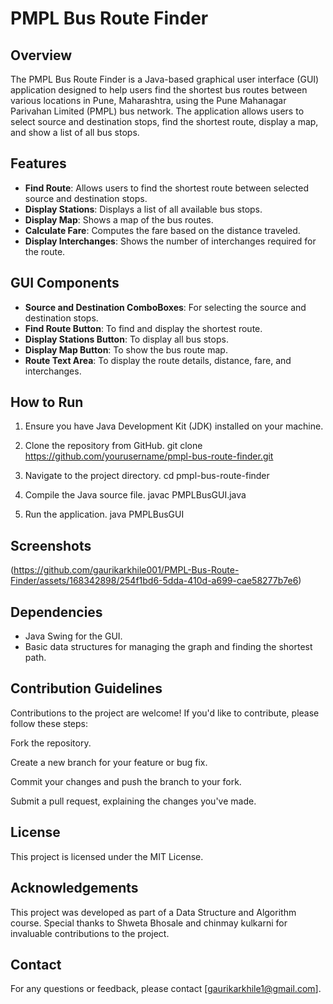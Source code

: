
# PMPL Bus Route Finder

## Overview

The PMPL Bus Route Finder is a Java-based graphical user interface (GUI) application designed to help users find the shortest bus routes between various locations in Pune, Maharashtra, using the Pune Mahanagar Parivahan Limited (PMPL) bus network. The application allows users to select source and destination stops, find the shortest route, display a map, and show a list of all bus stops.

## Features

- **Find Route**: Allows users to find the shortest route between selected source and destination stops.
- **Display Stations**: Displays a list of all available bus stops.
- **Display Map**: Shows a map of the bus routes.
- **Calculate Fare**: Computes the fare based on the distance traveled.
- **Display Interchanges**: Shows the number of interchanges required for the route.

## GUI Components

- **Source and Destination ComboBoxes**: For selecting the source and destination stops.
- **Find Route Button**: To find and display the shortest route.
- **Display Stations Button**: To display all bus stops.
- **Display Map Button**: To show the bus route map.
- **Route Text Area**: To display the route details, distance, fare, and interchanges.

## How to Run

1. Ensure you have Java Development Kit (JDK) installed on your machine.
2. Clone the repository from GitHub.
   git clone https://github.com/yourusername/pmpl-bus-route-finder.git
  
3. Navigate to the project directory.
   cd pmpl-bus-route-finder
   
4. Compile the Java source file.
   javac PMPLBusGUI.java
 
5. Run the application.
   java PMPLBusGUI
  

## Screenshots

(https://github.com/gaurikarkhile001/PMPL-Bus-Route-Finder/assets/168342898/254f1bd6-5dda-410d-a699-cae58277b7e6)


## Dependencies

- Java Swing for the GUI.
- Basic data structures for managing the graph and finding the shortest path.


## Contribution Guidelines

Contributions to the project are welcome! If you'd like to contribute, please follow these steps:

Fork the repository.

Create a new branch for your feature or bug fix.

Commit your changes and push the branch to your fork.

Submit a pull request, explaining the changes you've made.


## License

This project is licensed under the MIT License.


## Acknowledgements

This project was developed as part of a Data Structure and Algorithm course.
Special thanks to Shweta Bhosale and chinmay kulkarni for invaluable contributions to the project.


## Contact

For any questions or feedback, please contact [gaurikarkhile1@gmail.com].

